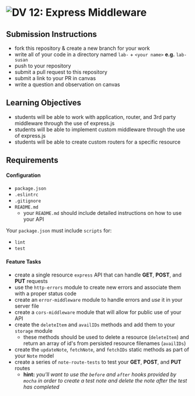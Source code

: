 ![DV](https://www.deltavcodeschool.com/wp-content/uploads/DeltaV.png) 12: Express Middleware
======

## Submission Instructions
  * fork this repository & create a new branch for your work
  * write all of your code in a directory named `lab-` + `<your name>` **e.g.** `lab-susan`
  * push to your repository
  * submit a pull request to this repository
  * submit a link to your PR in canvas
  * write a question and observation on canvas

## Learning Objectives  
* students will be able to work with application, router, and 3rd party middleware through the use of express.js
* students will be able to implement custom middleware through the use of express.js
* students will be able to create custom routers for a specific resource

## Requirements

#### Configuration
* `package.json`
* `.eslintrc`
* `.gitignore`
* `README.md`
  * your `README.md` should include detailed instructions on how to use your API

Your `package.json` must include `scripts` for:
* `lint`
* `test`

#### Feature Tasks
* create a single resource `express` API that can handle **GET**, **POST**, and **PUT** requests
* use the `http-errors` module to create new errors and associate them with a proper status code
* create an `error-middleware` module to handle errors and *use* it in your server file
* create a `cors-middleware` module that will allow for public use of your API
* create the `deleteItem` and `availIDs` methods and add them to your `storage` module
  * these methods should be used to delete a resource (`deleteItem`) and return an array of id's from persisted resource filenames (`availIDs`)
* create the `updateNote`, `fetchNote`, and `fetchIDs` static methods as part of your `Note` model
* create a series of `note-route-tests` to test your **GET**, **POST**, and **PUT** routes
  * **hint:** *you'll want to use the `before` and `after` hooks provided by `mocha` in order to create a test note and delete the note after the test has completed*
